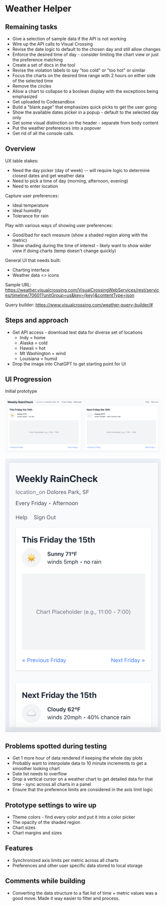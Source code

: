 # Weather Helper

## Remaining tasks

- Give a selection of sample data if the API is not working
- Wire up the API calls to Visual Crossing
- Revise the date logic to default to the chosen day and still allow changes
- Enforce the desired time of day - consider limiting the chart view or just the preference matching
- Create a set of docs in the tool
- Revise the violation labels to say "too cold" or "too hot" or similar
- Focus the charts on the desired time range with 2 hours on either side of the selected time
- Remove the circles
- Allow a chart to collapse to a boolean display with the exceptions being emphasized
- Get uploaded to Codesandbox
- Build a "blank page" that emphasizes quick picks to get the user going
- Show the available dates picker in a popup - default to the selected day only
- Get some visual distinction on the header - separate from body content
- Put the weather preferences into a popover
- Get rid of all the console calls.

## Overview

UX table stakes:

- Need the day picker (day of week) -- will require logic to determine closest dates and get weather data
- Need to pick a time of day (morning, afternoon, evening)
- Need to enter location

Capture user preferences:

- Ideal temperature
- Ideal humidity
- Tolerance for rain

Play with various ways of showing user preferences:

- Good/bad for each measure (show a shaded region along with the metric)
- Show shading during the time of interest - likely want to show wider view if doing charts (temp doesn't change quickly)

General UI that needs built:

- Charting interface
- Weather data <> icons

Sample URL: <https://weather.visualcrossing.com/VisualCrossingWebServices/rest/services/timeline/70601?unitGroup=us&key={key}&contentType=json>

Query builder: <https://www.visualcrossing.com/weather-query-builder/#>

## Steps and approach

- Get API access - download test data for diverse set of locations
  - Indy = home
  - Alaska = cold
  - Hawaii = hot
  - Mt Washington = wind
  - Louisiana = humid
- Drop the image into ChatGPT to get starting point for UI

## UI Progression

Initial prototype

![](docs/initial_ui_wide.png)

![](docs/initial_ui_mobile.png)

## Problems spotted during testing

- Get 1 more hour of data rendered if keeping the whole day plots
- Probably want to interpolate data to 10 minute increments to get a smoother looking chart
- Date list needs to overflow
- Drop a vertical cursor on a weather chart to get detailed data for that time - sync across all charts in a panel
- Ensure that the preference limits are considered in the axis limit logic

## Prototype settings to wire up

- Theme colors - find every color and put it into a color picker
- The opacity of the shaded region
- Chart sizes
- Chart margins and sizes

## Features

- Synchronized axis limits per metric across all charts
- Preferences and other user specific data stored to local storage

## Comments while building

- Converting the data structure to a flat list of time + metric values was a good move. Made it way easier to filter and process.
